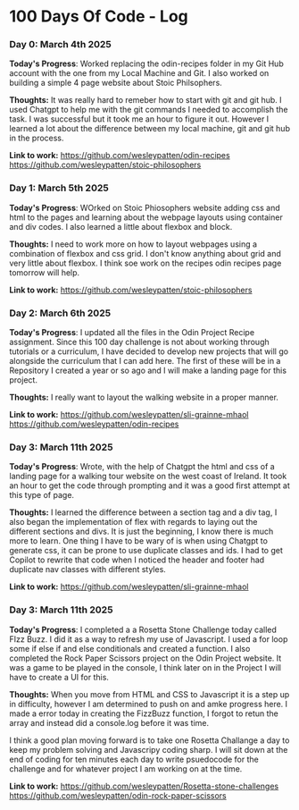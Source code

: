# 100 Days Of Code - Log

### Day 0: March 4th 2025

**Today's Progress**: Worked replacing the odin-recipes folder in my Git Hub account with the one from my Local Machine and Git. I also worked on building a simple 4 page website about Stoic Philsophers.

**Thoughts:** It was really hard to remeber how to start with git and git hub. I used Chatgpt to help me with the git commands I needed to accomplish the task. I was successful but it took
me an hour to figure it out. However I learned a lot about the difference between my local machine, git and git hub in the process.

**Link to work:** 
https://github.com/wesleypatten/odin-recipes
https://github.com/wesleypatten/stoic-philosophers

### Day 1: March 5th 2025

**Today's Progress**: WOrked on Stoic Phiosophers website adding css and html to the pages and learning about the webpage layouts using container and div codes. I also learned a little about flexbox and block.

**Thoughts:** I need to work more on how to layout webpages using a combination of flexbox and css grid. I don't know anything about grid and very little about flexbox. I think soe work on the recipes odin recipes page tomorrow will help.

**Link to work:**
https://github.com/wesleypatten/stoic-philosophers

### Day 2: March 6th 2025

**Today's Progress**: I updated all the files in the Odin Project Recipe assignment. Since this 100 day challenge is not about working through tutorials or a curriculum, I have decided to develop new projects that will go alongside the curriculum that I can add here. The first of these will be in a Repository I created a year or so ago and I will make a landing page for this project.

**Thoughts:** I really want to layout the walking website in a proper manner.

**Link to work:**
https://github.com/wesleypatten/sli-grainne-mhaol
https://github.com/wesleypatten/odin-recipes

### Day 3: March 11th 2025

**Today's Progress**: Wrote, with the help of Chatgpt the html and css of a landing page for a walking tour website on the west coast of Ireland. It took an hour to get the code through prompting and it was a good first attempt at this type of page.

**Thoughts:** I learned the difference between a section tag and a div tag, I also began the implementation of flex with regards to laying out the different sections and divs. It is just the beginning, I know there is much more to learn. One thing I have to be wary of is when using Chatgpt to generate css, it can be prone to use duplicate classes and ids. I had to get Copilot to rewrite that code when I noticed the header and footer had duplicate nav classes with different styles.

**Link to work:** 
https://github.com/wesleypatten/sli-grainne-mhaol

### Day 3: March 11th 2025

**Today's Progress**: I completed a a Rosetta Stone Challenge today called FIzz Buzz. I did it as a way to refresh my use of Javascript. I used a for loop some if else if and else conditionals and created a function. I also completed the Rock Paper Scissors project on the Odin Project website. It was a game to be played in the console, I think later on in the Project I will have to create a UI for this.

**Thoughts:** When you move from HTML and CSS to Javascript it is a step up in difficulty, however I am determined to push on and amke progress here. I made a error today in creating the FizzBuzz function, I forgot to retun the array and instead did a console.log before it was time.

I think a good plan moving forward is to take one Rosetta Challange a day to keep my problem solving and Javascripy coding sharp. I will sit down at the end of coding for ten minutes each day to write psuedocode for the challenge and for whatever project I am working on at the time.

**Link to work:** 
https://github.com/wesleypatten/Rosetta-stone-challenges
https://github.com/wesleypatten/odin-rock-paper-scissors

